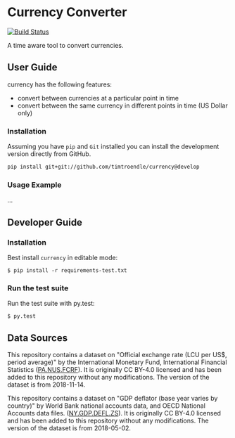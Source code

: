 # Currency Converter

[![Build Status](https://travis-ci.org/timtroendle/currency.svg)](https://travis-ci.org/timtroendle/currency)

A time aware tool to convert currencies.

## User Guide

currency has the following features:

* convert between currencies at a particular point in time
* convert between the same currency in different points in time (US Dollar only)

### Installation

Assuming you have `pip` and `Git` installed you can install the development version directly
from GitHub.

```bash
pip install git+git://github.com/timtroendle/currency@develop
```

### Usage Example

...

## Developer Guide

### Installation

Best install `currency` in editable mode:

    $ pip install -r requirements-test.txt

### Run the test suite

Run the test suite with py.test:

    $ py.test

## Data Sources

This repository contains a dataset on "Official exchange rate (LCU per US$, period average)" by the International Monetary Fund, International Financial Statistics ([PA.NUS.FCRF](https://data.worldbank.org/indicator/PA.NUS.FCRF)). It is originally CC BY-4.0 licensed and has been added to this repository without any modifications. The version of the dataset is from 2018-11-14.

This repository contains a dataset on "GDP deflator (base year varies by country)" by World Bank national accounts data, and OECD National Accounts data files. ([NY.GDP.DEFL.ZS](https://data.worldbank.org/indicator/NY.GDP.DEFL.ZS)). It is originally CC BY-4.0 licensed and has been added to this repository without any modifications. The version of the dataset is from 2018-05-02.
